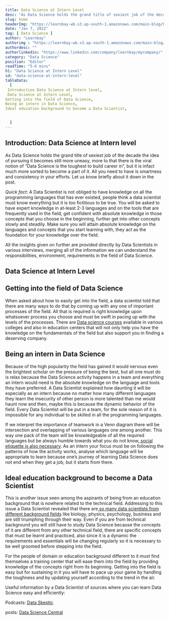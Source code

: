 ```yaml
---
title: Data Science at Intern Level
desc: "As Data Science holds the grand title of sexiest job of the decade the idea of pursuing it becomes still more uneasy, more to that there is the viral notion of “Data Science is the toughest to build career in”..."
slug: home
headerImg: "https://learnbay-wb.s3.ap-south-1.amazonaws.com/main-blog/blog/intern.jpg"
date: "Jan 7, 2022"
tag: [ Data Science ]
author: "Learnbay"
authorimg : "https://learnbay-wb.s3.ap-south-1.amazonaws.com/main-blog/blog/learnbay-admin.webp"
authordesc: ""
authorlinkedin: "https://www.linkedin.com/company/learnbay/mycompany/"
category: "Data Science"
position: "Editor"
readTime: "5-6 mins"
h1: "Data Science at Intern Level"
id: "data-science-at-intern-level"
tableData:
  [
 Introduction Data Science at Intern level,
 Data Science at Intern Level,
Getting into the field of Data Science,
Being an intern in Data Science,
Ideal education background to become a Data Scientist,

  
  ]
---
```


## Introduction: Data Science at Intern level

As Data Science holds the grand title of sexiest job of the decade the idea of pursuing it becomes still more uneasy, more to that there is the viral notion of “Data Science is the toughest to build career in”, but it is infact much more sorted to become a part of it. All you need to have is smartness and consistency in your efforts. Let us know briefly about it down in the post.

_Quick fact_: A Data Scientist is not obliged to have knowledge on all the programming languages that has ever existed, people think a data scientist must know everything but it is too fictitious to be true. You will be asked to have expert knowledge in at-least 2-3 languages and on the tools that are frequently used in the field, get confident with absolute knowledge in those concepts that you choose in the beginning, further get into other concepts slowly and steadily. Make sure you will attain absolute knowledge on the languages and concepts that you start learning with, they act as the foundation for your knowledge over the field.

All the insights given on further are provided directly by Data Scientists in various interviews, merging all of the information we can understand the responsibilities, environment, requirements in the field of Data Science.

## Data Science at Intern Level

## Getting into the field of Data Science

When asked about how to easily get into the field, a data scientist told that there are many ways to do that by coming up with any one of important processes of the field. All that is required is right knowledge upon whatsoever process you choose and must be swift in pacing up with the levels of the processes. There are <a href="http://learnbay.co/" target="_blank">Data science courses</a> <span style="text-decoration:underline;"> </span>available in various colleges and also in education centers that will not only help you have the knowledge on the fundamentals of the field but also support you in finding a deserving company.

## Being an intern in Data Science

Because of the high popularity the field has gained it would nervous even the brightest scholar on the pressure of being the best, but all one must do is relax because the Data Science activity happens in a team and everything an intern would need is the absolute knowledge on the language and tools they have preferred. A Data Scientist explained how daunting it will be especially as an intern because no matter how many different languages they learn the insecurity of other person is more talented than me would haunt now and then, maybe this is because the dynamic behavior of the field. Every Data Scientist will be put in a team, for the sole reason of it is impossible for any individual to be skilled in all the programming languages.

If we interpret the importance of teamwork in a Venn diagram there will be intersection and overlapping of various languages one among another. This way one pack of the team will be knowledgeable of all the required languages but be always humble towards what you do not know,[ social etiquette is also necessary](https://medium.com/somethingnew/social-and-soft-skills-required-in-a-data-scientist-21801fa85724). As an intern your focus must be on following the patterns of how the activity works, analyse which language will be appropriate to learn because one’s journey of learning Data Science does not end when they get a job, but it starts from there.

## Ideal education background to become a Data Scientist

This is another issue seen among the aspirants of being from an education background that is nowhere related to the technical field. Addressing to this issue a Data Scientist revealed that there are[ so many data scientists from different background fields](https://medium.com/@datascience.learnbay/who-could-learn-data-science-4a1f7cb8c763?sk=5b417fe423bb32fa5607f25919f90b94) like biology, physics, psychology, business and are still triumphing through their way. Even if you are from technical background you will still have to study Data Science because the concepts of it are different from any other technical field, there are specific concepts that must be learnt and practiced, also since it is a dynamic the requirements and essentials will be changing regularly so it is necessary to be well groomed before stepping into the field.

For the people of domain or education background different to it must find themselves a training center that will ease them into the field by providing knowledge of the concepts right from its beginning. Getting into the field is easy but for sustaining in it you will have to pace up your game by handling the toughness and by updating yourself according to the trend in the air.

Useful information by a Data Scientist of sources where you can learn Data Science easy and efficiently:

Podcasts: <a href="http://dataskeptic.com/podcast" target="_blank">Data Skeptic</a>

posts: <a href="https://www.datasciencecentral.com/" target="_blank">Data Science Central</a>

